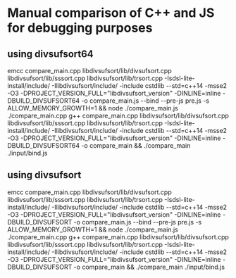 # Manual comparison of C++ and JS for debugging purposes

## using divsufsort64

emcc compare_main.cpp libdivsufsort/lib/divsufsort.cpp libdivsufsort/lib/sssort.cpp libdivsufsort/lib/trsort.cpp -Isdsl-lite-install/include/ -Ilibdivsufsort/include/ -include cstdlib --std=c++14 -msse2 -O3 -DPROJECT_VERSION_FULL=\"libdivsufsort_version\" -DINLINE=inline -DBUILD_DIVSUFSORT64 -o compare_main.js --bind --pre-js pre.js -s ALLOW_MEMORY_GROWTH=1 && node ./compare_main.js ./compare_main.cpp
g++ compare_main.cpp libdivsufsort/lib/divsufsort.cpp libdivsufsort/lib/sssort.cpp libdivsufsort/lib/trsort.cpp -Isdsl-lite-install/include/ -Ilibdivsufsort/include/ -include cstdlib --std=c++14 -msse2 -O3 -DPROJECT_VERSION_FULL=\"libdivsufsort_version\" -DINLINE=inline -DBUILD_DIVSUFSORT64 -o compare_main && ./compare_main ./input/bind.js


## using divsufsort

emcc compare_main.cpp libdivsufsort/lib/divsufsort.cpp libdivsufsort/lib/sssort.cpp libdivsufsort/lib/trsort.cpp -Isdsl-lite-install/include/ -Ilibdivsufsort/include/ -include cstdlib --std=c++14 -msse2 -O3 -DPROJECT_VERSION_FULL=\"libdivsufsort_version\" -DINLINE=inline -DBUILD_DIVSUFSORT -o compare_main.js --bind --pre-js pre.js -s ALLOW_MEMORY_GROWTH=1 && node ./compare_main.js ./compare_main.cpp
g++ compare_main.cpp libdivsufsort/lib/divsufsort.cpp libdivsufsort/lib/sssort.cpp libdivsufsort/lib/trsort.cpp -Isdsl-lite-install/include/ -Ilibdivsufsort/include/ -include cstdlib --std=c++14 -msse2 -O3 -DPROJECT_VERSION_FULL=\"libdivsufsort_version\" -DINLINE=inline -DBUILD_DIVSUFSORT -o compare_main && ./compare_main ./input/bind.js

